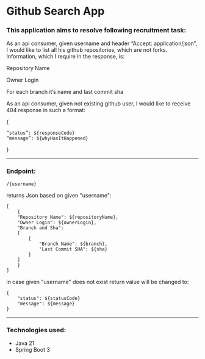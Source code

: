 # Github Search App
### This application aims to resolve following recruitment task:

As an api consumer, given username and header “Accept: application/json”, I would like to list all his github repositories, which are not forks. Information, which I require in the response, is:

Repository Name

Owner Login

For each branch it’s name and last commit sha

As an api consumer, given not existing github user, I would like to receive 404 response in such a format:

{

    “status”: ${responseCode}
    “message”: ${whyHasItHappened}
}

---

### Endpoint:
    /{username}

returns Json based on given "username":

    [
        {
        "Repository Name": ${repositoryName},
        "Owner Login": ${ownerLogin},
        "Branch and Sha":
        [
            {
                "Branch Name": ${branch},
                "Last Commit SHA": ${sha}
            }
        ]
        }
    ]

in case given "username" does not exist return value will be changed to:

    {
        "status": ${statusCode}
        "message": ${message}
    }

---

### Technologies used:
- Java 21
- Spring Boot 3